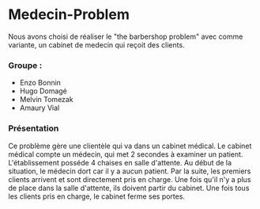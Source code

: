 # Medecin-Problem
Nous avons choisi de réaliser le "the barbershop problem" avec comme variante, un cabinet de medecin qui reçoit des clients.

### Groupe : 
* Enzo Bonnin
* Hugo Domagé
* Melvin Tomezak
* Amaury Vial

### Présentation

Ce problème gère une clientèle qui va dans un cabinet médical. Le cabinet médical compte un médecin, qui met 2 secondes à examiner un patient.
L'établissement posséde 4 chaises en salle d'attente. 
Au début de la situation, le médecin dort car il y a aucun patient. Par la suite, les premiers clients arrivent et sont directement pris en charge. Une fois qu'il n'y a plus de place dans la salle d'attente, ils doivent partir du cabinet. Une fois tous les clients pris en charge, le cabinet ferme ses portes.




